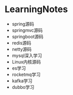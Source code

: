 # LearningNotes
- spring源码 
- springmvc源码 
- springboot源码 
- redis源码 
- netty源码
- mysql深入学习
- Linux内核源码
- es学习
- rocketmq学习
- kafka学习
- dubbo学习
  
